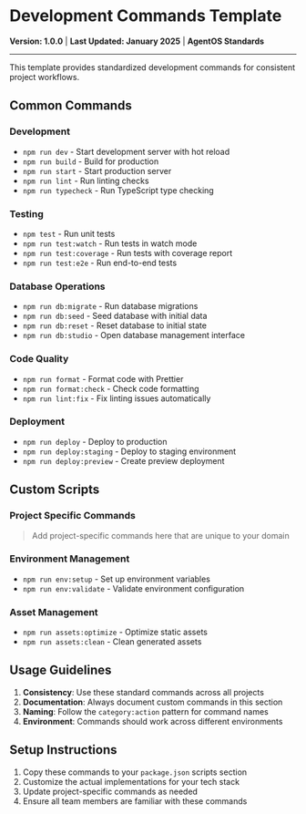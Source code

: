 # Development Commands Template

**Version: 1.0.0** | **Last Updated: January 2025** | **AgentOS Standards**

---

This template provides standardized development commands for consistent project workflows.

## Common Commands

### Development
- `npm run dev` - Start development server with hot reload
- `npm run build` - Build for production
- `npm run start` - Start production server
- `npm run lint` - Run linting checks
- `npm run typecheck` - Run TypeScript type checking

### Testing
- `npm test` - Run unit tests
- `npm run test:watch` - Run tests in watch mode
- `npm run test:coverage` - Run tests with coverage report
- `npm run test:e2e` - Run end-to-end tests

### Database Operations
- `npm run db:migrate` - Run database migrations
- `npm run db:seed` - Seed database with initial data
- `npm run db:reset` - Reset database to initial state
- `npm run db:studio` - Open database management interface

### Code Quality
- `npm run format` - Format code with Prettier
- `npm run format:check` - Check code formatting
- `npm run lint:fix` - Fix linting issues automatically

### Deployment
- `npm run deploy` - Deploy to production
- `npm run deploy:staging` - Deploy to staging environment
- `npm run deploy:preview` - Create preview deployment

## Custom Scripts

### Project Specific Commands
> Add project-specific commands here that are unique to your domain

### Environment Management
- `npm run env:setup` - Set up environment variables
- `npm run env:validate` - Validate environment configuration

### Asset Management
- `npm run assets:optimize` - Optimize static assets
- `npm run assets:clean` - Clean generated assets

## Usage Guidelines

1. **Consistency**: Use these standard commands across all projects
2. **Documentation**: Always document custom commands in this section
3. **Naming**: Follow the `category:action` pattern for command names
4. **Environment**: Commands should work across different environments

## Setup Instructions

1. Copy these commands to your `package.json` scripts section
2. Customize the actual implementations for your tech stack
3. Update project-specific commands as needed
4. Ensure all team members are familiar with these commands